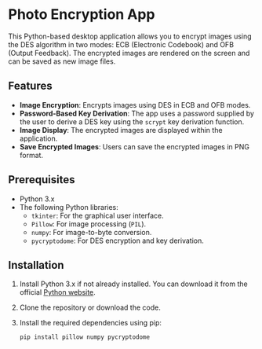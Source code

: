 # Photo Encryption App

This Python-based desktop application allows you to encrypt images using the DES algorithm in two modes: ECB (Electronic Codebook) and OFB (Output Feedback). The encrypted images are rendered on the screen and can be saved as new image files.

## Features

- **Image Encryption**: Encrypts images using DES in ECB and OFB modes.
- **Password-Based Key Derivation**: The app uses a password supplied by the user to derive a DES key using the `scrypt` key derivation function.
- **Image Display**: The encrypted images are displayed within the application.
- **Save Encrypted Images**: Users can save the encrypted images in PNG format.

## Prerequisites

- Python 3.x
- The following Python libraries:
  - `tkinter`: For the graphical user interface.
  - `Pillow`: For image processing (`PIL`).
  - `numpy`: For image-to-byte conversion.
  - `pycryptodome`: For DES encryption and key derivation.

## Installation

1. Install Python 3.x if not already installed. You can download it from the official [Python website](https://www.python.org/downloads/).
2. Clone the repository or download the code.
3. Install the required dependencies using pip:

   ```bash
   pip install pillow numpy pycryptodome

